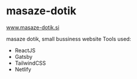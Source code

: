 
# masaze-dotik
www.masaze-dotik.si

masaze dotik, small bussiness website
Tools used:
- ReactJS
- Gatsby
- TailwindCSS
- Netlify 

